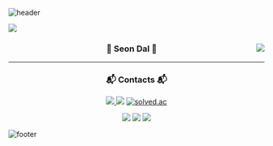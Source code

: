 ![header](https://capsule-render.vercel.app/api?type=slice&color=85F5F9&height=120&section=header&text=%20Seunghwa&fontColor=090707&fontAlignX=45&fontAlignY=65&fontSize=80&animation=twinkling)
<!--### Hi there 👋-->

<!--
**chapippo/chapippo** is a ✨ _special_ ✨ repository because its `README.md` (this file) appears on your GitHub profile.

Here are some ideas to get you started:

- 🔭 I’m currently working on ...
- 🌱 I’m currently learning ...
- 👯 I’m looking to collaborate on ...
- 🤔 I’m looking for help with ...
- 💬 Ask me about ...
- 📫 How to reach me: ...
- 😄 Pronouns: ...
- ⚡ Fun fact: ...
-->

<img src="https://img.shields.io/badge/Firebase-FFCA28?style=flat-square&logo=firebase&logoColor=white"/>
<div align="center">
  
  <img align="right" src="https://github-readme-stats.vercel.app/api/top-langs/?username=chapippo&theme=dracula&exclude_repo=clone-web-scrapper,clone-zoom&hide=Procfile&layout=compact&langs_count=8"/>


  ### 🐣 Seon Dal 🐥

  ---
<h3 align="center"> 📬 Contacts 📬 </h3>
<p align="center">
  <a href="mailto:zeus1242@gmail.com">
    <img src="https://img.shields.io/badge/Gmail-d14836?style=flat-square&logo=Gmail&logoColor=white&link=petit5730@gmail.com"/>
  </a>
  <a href="https://suave-lilac-075.notion.site/fd0c2a204d8e4fd7b193800c20d5eda0?v=c62e2af146ed446a97b34c86c16d4835"><img src="https://img.shields.io/badge/Github Projects-000000?style=flat-square&logo=github&logoColor=white"/></a> 
  <a href="https://solved.ac/whkakrkr"><img alt="solved.ac" src="http://mazassumnida.wtf/api/mini/generate_badge?boj=whkakrkr"/></a>
 
  <a href="https://velog.io/@seondal"><img src="https://img.shields.io/badge/seondal.log-3DDC84?style=flat-square&logo=Velog&logoColor=white"/></a>
    <a href="https://whkakrkr.tistory.com"><img src="https://img.shields.io/badge/Seondalgorithm-E5511E?style=flat-square&logo=Tistory&logoColor=white"/></a>
  <a href="https://suave-lilac-075.notion.site/Dalchive-ec0bc59746804968a085c2cf46151c80"><img src="https://img.shields.io/badge/Dalchive-ffffff?style=flat-square&logo=notion&logoColor=black"/></a>
 
</div>


![footer](https://capsule-render.vercel.app/api?type=slice&color=85F5F9&height=120&section=footer)

